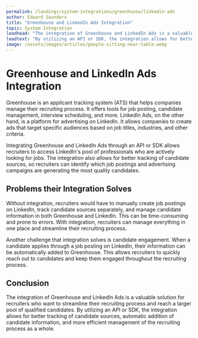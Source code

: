 ```yaml
---
permalink: /landings/system-integrations/greenhouse/linkedin-ads
author: Edward Saunders
title: "Greenhouse and LinkedIn Ads Integration"
topic: System Integration
leadhead: "The integration of Greenhouse and LinkedIn Ads is a valuable solution for recruiters who want to streamline their recruiting process and reach a larger pool of qualified candidates"
leadtext: "By utilizing an API or SDK, the integration allows for better tracking of candidate sources, automatic addition of candidate information, and more efficient management of the recruiting process as a whole."
image: /assets/images/articles/people-sitting-near-table.webp
---
```

<div class="arttext">	<h1>Greenhouse and LinkedIn Ads Integration</h1>
	<p>Greenhouse is an applicant tracking system (ATS) that helps companies manage their recruiting process. It offers tools for job posting, candidate management, interview scheduling, and more. LinkedIn Ads, on the other hand, is a platform for advertising on LinkedIn. It allows companies to create ads that target specific audiences based on job titles, industries, and other criteria.</p>
	<p>Integrating Greenhouse and LinkedIn Ads through an API or SDK allows recruiters to access LinkedIn's pool of professionals who are actively looking for jobs. The integration also allows for better tracking of candidate sources, so recruiters can identify which job postings and advertising campaigns are generating the most quality candidates.</p>
	<h2>Problems their Integration Solves</h2>
	<p>Without integration, recruiters would have to manually create job postings on LinkedIn, track candidate sources separately, and manage candidate information in both Greenhouse and LinkedIn. This can be time-consuming and prone to errors. With integration, recruiters can manage everything in one place and streamline their recruiting process.</p>
	<p>Another challenge that integration solves is candidate engagement. When a candidate applies through a job posting on LinkedIn, their information can be automatically added to Greenhouse. This allows recruiters to quickly reach out to candidates and keep them engaged throughout the recruiting process.</p>
	<h2>Conclusion</h2>
	<p>The integration of Greenhouse and LinkedIn Ads is a valuable solution for recruiters who want to streamline their recruiting process and reach a larger pool of qualified candidates. By utilizing an API or SDK, the integration allows for better tracking of candidate sources, automatic addition of candidate information, and more efficient management of the recruiting process as a whole.</p>
</div>